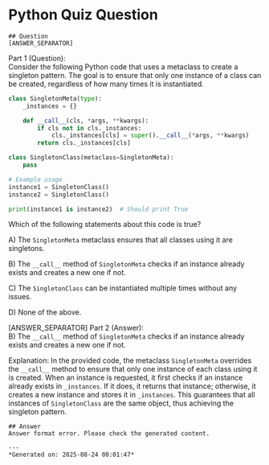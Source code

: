 # Python Quiz Question
    
    ## Question
    [ANSWER_SEPARATOR] 
Part 1 (Question):  
Consider the following Python code that uses a metaclass to create a singleton pattern. The goal is to ensure that only one instance of a class can be created, regardless of how many times it is instantiated.

```python
class SingletonMeta(type):
    _instances = {}

    def __call__(cls, *args, **kwargs):
        if cls not in cls._instances:
            cls._instances[cls] = super().__call__(*args, **kwargs)
        return cls._instances[cls]

class SingletonClass(metaclass=SingletonMeta):
    pass

# Example usage
instance1 = SingletonClass()
instance2 = SingletonClass()

print(instance1 is instance2)  # Should print True
```

Which of the following statements about this code is true?

A) The `SingletonMeta` metaclass ensures that all classes using it are singletons.

B) The `__call__` method of `SingletonMeta` checks if an instance already exists and creates a new one if not.

C) The `SingletonClass` can be instantiated multiple times without any issues.

D) None of the above.

[ANSWER_SEPARATOR] 
Part 2 (Answer):  
B) The `__call__` method of `SingletonMeta` checks if an instance already exists and creates a new one if not.

Explanation: In the provided code, the metaclass `SingletonMeta` overrides the `__call__` method to ensure that only one instance of each class using it is created. When an instance is requested, it first checks if an instance already exists in `_instances`. If it does, it returns that instance; otherwise, it creates a new instance and stores it in `_instances`. This guarantees that all instances of `SingletonClass` are the same object, thus achieving the singleton pattern.
    
    ## Answer
    Answer format error. Please check the generated content.
    
    ---
    *Generated on: 2025-08-24 08:01:47*
    